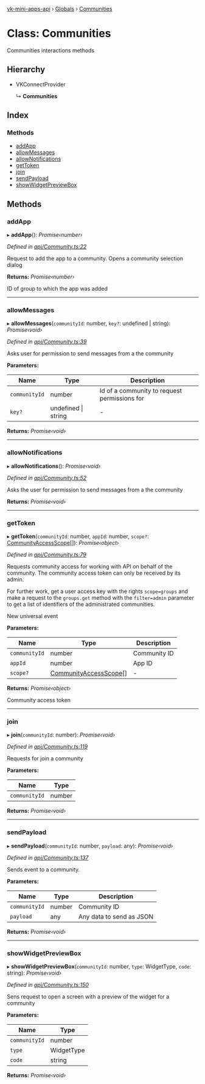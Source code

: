 [vk-mini-apps-api](../README.md) › [Globals](../globals.md) › [Communities](communities.md)

# Class: Communities

Communities interactions methods

## Hierarchy

* VKConnectProvider

  ↳ **Communities**

## Index

### Methods

* [addApp](communities.md#addapp)
* [allowMessages](communities.md#allowmessages)
* [allowNotifications](communities.md#allownotifications)
* [getToken](communities.md#gettoken)
* [join](communities.md#join)
* [sendPayload](communities.md#sendpayload)
* [showWidgetPreviewBox](communities.md#showwidgetpreviewbox)

## Methods

###  addApp

▸ **addApp**(): *Promise‹number›*

*Defined in [api/Community.ts:22](https://github.com/VKCOM/vk-mini-apps-api/blob/b7a8e9b/src/api/Community.ts#L22)*

Request to add the app to a community. Opens a community selection dialog

**Returns:** *Promise‹number›*

ID of group to which the app was added

___

###  allowMessages

▸ **allowMessages**(`communityId`: number, `key?`: undefined | string): *Promise‹void›*

*Defined in [api/Community.ts:39](https://github.com/VKCOM/vk-mini-apps-api/blob/b7a8e9b/src/api/Community.ts#L39)*

Asks user for permission to send messages from a the community

**Parameters:**

Name | Type | Description |
------ | ------ | ------ |
`communityId` | number | Id of a community to request permissions for |
`key?` | undefined &#124; string | - |

**Returns:** *Promise‹void›*

___

###  allowNotifications

▸ **allowNotifications**(): *Promise‹void›*

*Defined in [api/Community.ts:52](https://github.com/VKCOM/vk-mini-apps-api/blob/b7a8e9b/src/api/Community.ts#L52)*

Asks the user for permission to send messages from a the community

**Returns:** *Promise‹void›*

___

###  getToken

▸ **getToken**(`communityId`: number, `appId`: number, `scope?`: [CommunityAccessScope](../globals.md#communityaccessscope)[]): *Promise‹object›*

*Defined in [api/Community.ts:79](https://github.com/VKCOM/vk-mini-apps-api/blob/b7a8e9b/src/api/Community.ts#L79)*

Requests community access for working with API on behalf of the community.
The community access token can only be received by its admin.

For further work, get a user access key with the rights `scope=groups`
and make a request to the `groups.get` method with the `filter=admin`
parameter to get a list of identifiers of the administrated communities.

New universal event

**Parameters:**

Name | Type | Description |
------ | ------ | ------ |
`communityId` | number | Community ID |
`appId` | number | App ID |
`scope?` | [CommunityAccessScope](../globals.md#communityaccessscope)[] | - |

**Returns:** *Promise‹object›*

Community access token

___

###  join

▸ **join**(`communityId`: number): *Promise‹void›*

*Defined in [api/Community.ts:119](https://github.com/VKCOM/vk-mini-apps-api/blob/b7a8e9b/src/api/Community.ts#L119)*

Requests for join a community

**Parameters:**

Name | Type |
------ | ------ |
`communityId` | number |

**Returns:** *Promise‹void›*

___

###  sendPayload

▸ **sendPayload**(`communityId`: number, `payload`: any): *Promise‹void›*

*Defined in [api/Community.ts:137](https://github.com/VKCOM/vk-mini-apps-api/blob/b7a8e9b/src/api/Community.ts#L137)*

Sends event to a community.

**Parameters:**

Name | Type | Description |
------ | ------ | ------ |
`communityId` | number | Community ID |
`payload` | any | Any data to send as JSON  |

**Returns:** *Promise‹void›*

___

###  showWidgetPreviewBox

▸ **showWidgetPreviewBox**(`communityId`: number, `type`: WidgetType, `code`: string): *Promise‹void›*

*Defined in [api/Community.ts:150](https://github.com/VKCOM/vk-mini-apps-api/blob/b7a8e9b/src/api/Community.ts#L150)*

Sens request to open a screen with a preview of the widget for a
community

**Parameters:**

Name | Type |
------ | ------ |
`communityId` | number |
`type` | WidgetType |
`code` | string |

**Returns:** *Promise‹void›*
